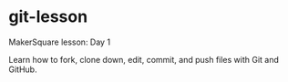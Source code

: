 git-lesson
==========

MakerSquare lesson: Day 1

Learn how to fork, clone down, edit, commit, and push files with Git and GitHub.
